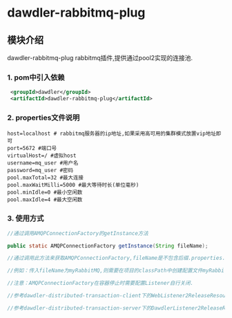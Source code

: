 # dawdler-rabbitmq-plug

## 模块介绍

dawdler-rabbitmq-plug rabbitmq插件,提供通过pool2实现的连接池.

### 1. pom中引入依赖

```xml
 <groupId>dawdler</groupId>
 <artifactId>dawdler-rabbitmq-plug</artifactId>
```

### 2. properties文件说明

```properties
host=localhost # rabbitmq服务器的ip地址,如果采用高可用的集群模式放置vip地址即可
port=5672 #端口号
virtualHost=/ #虚拟host
username=mq_user #用户名
password=mq_user #密码
pool.maxTotal=32 #最大连接
pool.maxWaitMilli=5000 #最大等待时长(单位毫秒)
pool.minIdle=0 #最小空闲数
pool.maxIdle=4 #最大空闲数
```

### 3. 使用方式

```java
//通过调用AMQPConnectionFactory的getInstance方法

public static AMQPConnectionFactory getInstance(String fileName);

//通过调用此方法来获取AMQPConnectionFactory,fileName是不包含后缀.properties.

//例如：传入fileName为myRabbitMQ,则需要在项目的classPath中创建配置文件myRabbitMQ.properties.

//注意：AMQPConnectionFactory在容器停止时需要配置Listener自行关闭.

//参考dawdler-distributed-transaction-client下的WebListener2ReleaseResources在web容器停止时释放资源.

//参考dawdler-distributed-transaction-server下的DawdlerListener2ReleaseResources在dawdler容器停止时释放资源.

```
